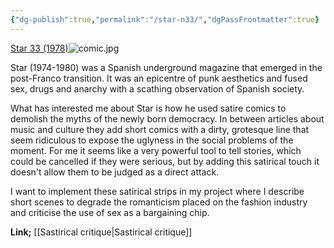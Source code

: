 ```yaml
---
{"dg-publish":true,"permalink":"/star-n33/","dgPassFrontmatter":true}
---
```


[Star 33 (1978)](https://archive.org/details/star_bcn_33/page/n19/mode/2up)![comic.jpg](/img/user/comic.jpg)

Star (1974-1980) was a Spanish underground magazine that emerged in the post-Franco transition. It was an epicentre of punk aesthetics and fused sex, drugs and anarchy with a scathing observation of Spanish society.

What has interested me about Star is how he used satire comics to demolish the myths of the newly born democracy. In between articles about music and culture they add short comics with a dirty, grotesque line that seem ridiculous to expose the uglyness in the social problems of the moment. For me it seems like a very powerful tool to tell stories, which could be cancelled if they were serious, but by adding this satirical touch it doesn't allow them to be judged as a direct attack. 

I want to implement these satirical strips in my project where I describe short scenes to degrade the romanticism placed on the fashion industry and criticise the use of sex as a bargaining chip.

**Link;** [[Sastirical critique\|Sastirical critique]]
